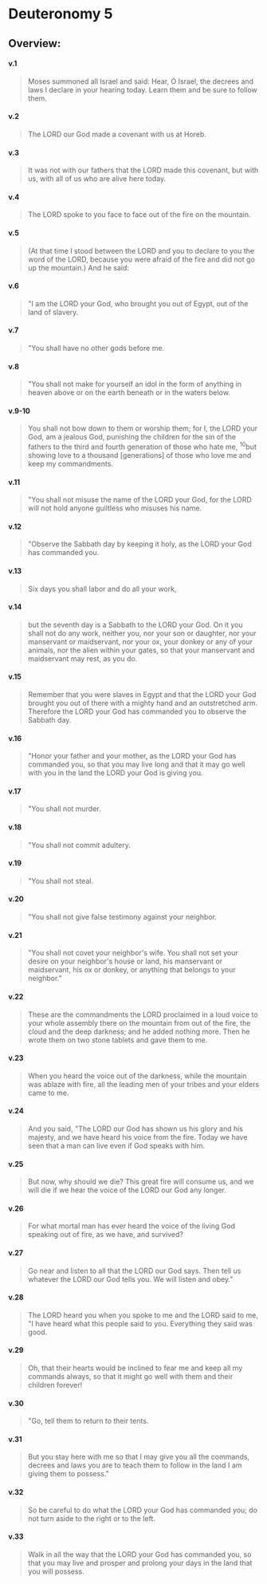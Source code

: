 # Deuteronomy 5

## Overview:


#### v.1
>Moses summoned all Israel and said: Hear, O Israel, the decrees and laws I declare in your hearing today. Learn them and be sure to follow them.

#### v.2
>The LORD our God made a covenant with us at Horeb.

#### v.3
>It was not with our fathers that the LORD made this covenant, but with us, with all of us who are alive here today.

#### v.4
>The LORD spoke to you face to face out of the fire on the mountain.

#### v.5
>(At that time I stood between the LORD and you to declare to you the word of the LORD, because you were afraid of the fire and did not go up the mountain.) And he said:

#### v.6
>"I am the LORD your God, who brought you out of Egypt, out of the land of slavery.

#### v.7
>"You shall have no other gods before me.

#### v.8
>"You shall not make for yourself an idol in the form of anything in heaven above or on the earth beneath or in the waters below.

#### v.9-10
>You shall not bow down to them or worship them; for I, the LORD your God, am a jealous God, punishing the children for the sin of the fathers to the third and fourth generation of those who hate me, <sup>10</sup>but showing love to a thousand \[generations\] of those who love me and keep my commandments.

#### v.11
>"You shall not misuse the name of the LORD your God, for the LORD will not hold anyone guiltless who misuses his name.

#### v.12
>"Observe the Sabbath day by keeping it holy, as the LORD your God has commanded you.

#### v.13
>Six days you shall labor and do all your work,

#### v.14
>but the seventh day is a Sabbath to the LORD your God. On it you shall not do any work, neither you, nor your son or daughter, nor your manservant or maidservant, nor your ox, your donkey or any of your animals, nor the alien within your gates, so that your manservant and maidservant may rest, as you do.

#### v.15
>Remember that you were slaves in Egypt and that the LORD your God brought you out of there with a mighty hand and an outstretched arm. Therefore the LORD your God has commanded you to observe the Sabbath day.

#### v.16
>"Honor your father and your mother, as the LORD your God has commanded you, so that you may live long and that it may go well with you in the land the LORD your God is giving you.

#### v.17
>"You shall not murder.

#### v.18
>"You shall not commit adultery.

#### v.19
>"You shall not steal.

#### v.20
>"You shall not give false testimony against your neighbor.

#### v.21
>"You shall not covet your neighbor's wife. You shall not set your desire on your neighbor's house or land, his manservant or maidservant, his ox or donkey, or anything that belongs to your neighbor."

#### v.22
>These are the commandments the LORD proclaimed in a loud voice to your whole assembly there on the mountain from out of the fire, the cloud and the deep darkness; and he added nothing more. Then he wrote them on two stone tablets and gave them to me.

#### v.23
>When you heard the voice out of the darkness, while the mountain was ablaze with fire, all the leading men of your tribes and your elders came to me.

#### v.24
>And you said, "The LORD our God has shown us his glory and his majesty, and we have heard his voice from the fire. Today we have seen that a man can live even if God speaks with him.

#### v.25
>But now, why should we die? This great fire will consume us, and we will die if we hear the voice of the LORD our God any longer.

#### v.26
>For what mortal man has ever heard the voice of the living God speaking out of fire, as we have, and survived?

#### v.27
>Go near and listen to all that the LORD our God says. Then tell us whatever the LORD our God tells you. We will listen and obey."

#### v.28
>The LORD heard you when you spoke to me and the LORD said to me, "I have heard what this people said to you. Everything they said was good.

#### v.29
>Oh, that their hearts would be inclined to fear me and keep all my commands always, so that it might go well with them and their children forever!

#### v.30
>"Go, tell them to return to their tents.

#### v.31
>But you stay here with me so that I may give you all the commands, decrees and laws you are to teach them to follow in the land I am giving them to possess."

#### v.32
>So be careful to do what the LORD your God has commanded you; do not turn aside to the right or to the left.

#### v.33
>Walk in all the way that the LORD your God has commanded you, so that you may live and prosper and prolong your days in the land that you will possess.



